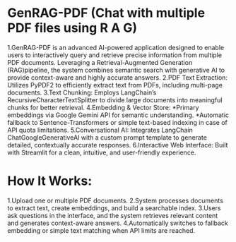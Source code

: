 # **GenRAG-PDF (Chat with multiple PDF files using R A G)**

1.GenRAG-PDF is an advanced AI-powered application designed to enable users to interactively query and retrieve precise information from multiple PDF documents. Leveraging a Retrieval-Augmented Generation (RAG)pipeline, the system combines semantic search with generative AI to provide context-aware and highly accurate answers.
2.PDF Text Extraction: Utilizes PyPDF2 to efficiently extract text from PDFs, including multi-page documents.
3.Text Chunking: Employs LangChain’s RecursiveCharacterTextSplitter to divide large documents into meaningful chunks for better retrieval.
4.Embedding & Vector Store:
  *Primary embeddings via Google Gemini API for semantic understanding.
  *Automatic fallback to Sentence-Transformers or simple text-based indexing in case of API quota limitations.
5.Conversational AI: Integrates LangChain ChatGoogleGenerativeAI with a custom prompt template to generate detailed, contextually accurate responses.
6.Interactive Web Interface: Built with Streamlit for a clean, intuitive, and user-friendly experience.

# **How It Works:**
1.Upload one or multiple PDF documents.
2.System processes documents to extract text, create embeddings, and build a searchable index.
3.Users ask questions in the interface, and the system retrieves relevant content and generates context-aware answers.
4.Automatically switches to fallback embedding or simple text matching when API limits are reached.

